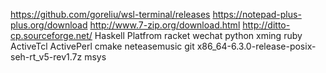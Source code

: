 https://github.com/goreliu/wsl-terminal/releases
https://notepad-plus-plus.org/download
http://www.7-zip.org/download.html
http://ditto-cp.sourceforge.net/
Haskell Platfrom
racket
wechat
python
xming
ruby
ActiveTcl
ActivePerl
cmake
neteasemusic
git
x86_64-6.3.0-release-posix-seh-rt_v5-rev1.7z
msys